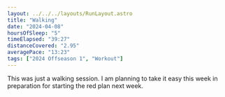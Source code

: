 ```yaml
---
layout: ../../../layouts/RunLayout.astro
title: "Walking"
date: "2024-04-08"
hoursOfSleep: "5"
timeElapsed: "39:27"
distanceCovered: "2.95"
averagePace: "13:23"
tags: ["2024 Offseason 1", "Workout"]
---
```


This was just a walking session. I am planning to take it easy this week in preparation for starting the red plan next week.
